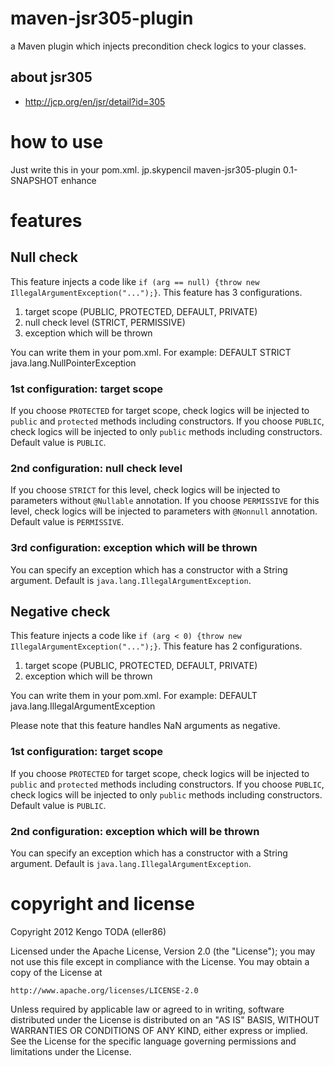 # maven-jsr305-plugin
a Maven plugin which injects precondition check logics to your classes.

## about jsr305
 - http://jcp.org/en/jsr/detail?id=305

# how to use
Just write this in your pom.xml.
    <plugin>
    	<groupId>jp.skypencil</groupId>
    	<artifactId>maven-jsr305-plugin</artifactId>
    	<version>0.1-SNAPSHOT</version>
    	<executions>
    		<execution>
    			<goals>
    				<goal>enhance</goal>
    			</goals>
    		</execution>
    	</executions>
    </plugin>

# features
## Null check
This feature injects a code like `if (arg == null) {throw new IllegalArgumentException("...");}`.
This feature has 3 configurations.
1. target scope (PUBLIC, PROTECTED, DEFAULT, PRIVATE)
2. null check level (STRICT, PERMISSIVE)
3. exception which will be thrown

You can write them in your pom.xml. For example:
    <configuration>
    	<nullCheck>
    		<targetScope>DEFAULT</targetScope>
    		<level>STRICT</level>
    		<exception>java.lang.NullPointerException</exception>
    	</nullCheck>
    </configuration>

### 1st configuration: target scope
If you choose `PROTECTED` for target scope, check logics will be injected to `public` and `protected` methods
including constructors.
If you choose `PUBLIC`, check logics will be injected to only `public` methods including constructors.
Default value is `PUBLIC`.

### 2nd configuration: null check level
If you choose `STRICT` for this level, check logics will be injected to parameters without `@Nullable`
annotation.
If you choose `PERMISSIVE` for this level, check logics will be injected to parameters with `@Nonnull`
annotation.
Default value is `PERMISSIVE`.

### 3rd configuration: exception which will be thrown
You can specify an exception which has a constructor with a String argument.
Default is `java.lang.IllegalArgumentException`.


## Negative check
This feature injects a code like `if (arg < 0) {throw new IllegalArgumentException("...");}`.
This feature has 2 configurations.
1. target scope (PUBLIC, PROTECTED, DEFAULT, PRIVATE)
2. exception which will be thrown

You can write them in your pom.xml. For example:
    <configuration>
    	<negativeCheck>
    		<targetScope>DEFAULT</targetScope>
    		<exception>java.lang.IllegalArgumentException</exception>
    	</negativeCheck>
    </configuration>

Please note that this feature handles NaN arguments as negative.

### 1st configuration: target scope
If you choose `PROTECTED` for target scope, check logics will be injected to `public` and `protected` methods
including constructors.
If you choose `PUBLIC`, check logics will be injected to only `public` methods including constructors.
Default value is `PUBLIC`.

### 2nd configuration: exception which will be thrown
You can specify an exception which has a constructor with a String argument.
Default is `java.lang.IllegalArgumentException`.


# copyright and license
Copyright 2012 Kengo TODA (eller86)

Licensed under the Apache License, Version 2.0 (the "License");
you may not use this file except in compliance with the License.
You may obtain a copy of the License at

    http://www.apache.org/licenses/LICENSE-2.0

Unless required by applicable law or agreed to in writing, software
distributed under the License is distributed on an "AS IS" BASIS,
WITHOUT WARRANTIES OR CONDITIONS OF ANY KIND, either express or implied.
See the License for the specific language governing permissions and
limitations under the License.
